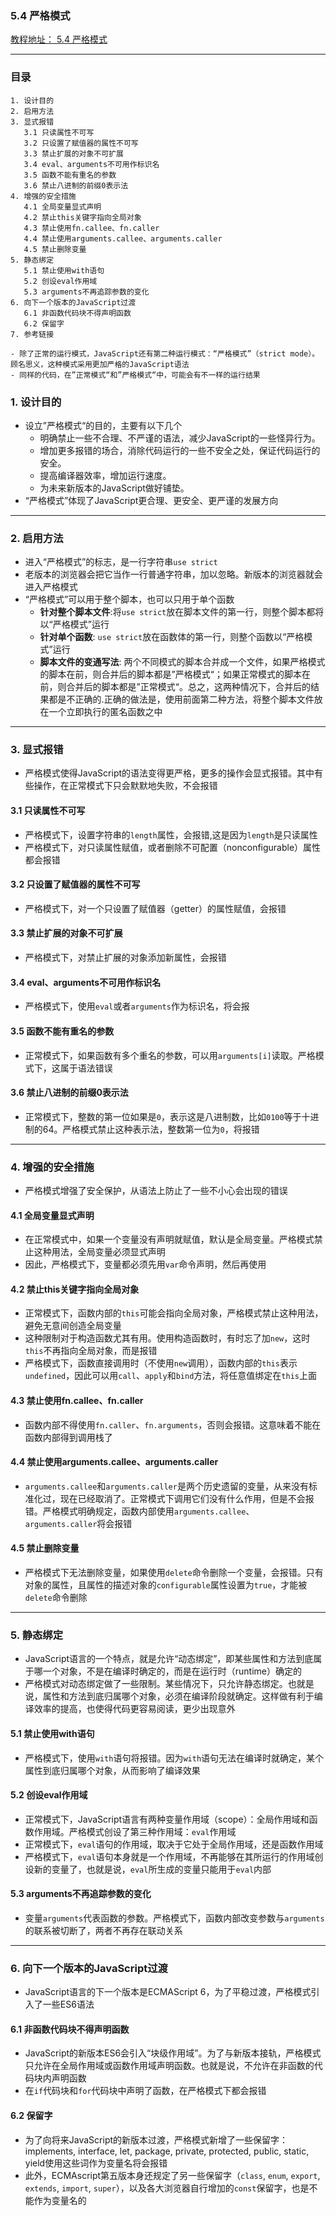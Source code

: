 ### 5.4 严格模式
[教程地址： 5.4 严格模式](http://javascript.ruanyifeng.com/advanced/strict.html)

---
### 目录
```
1. 设计目的
2. 启用方法
3. 显式报错
   3.1 只读属性不可写
   3.2 只设置了赋值器的属性不可写
   3.3 禁止扩展的对象不可扩展
   3.4 eval、arguments不可用作标识名
   3.5 函数不能有重名的参数
   3.6 禁止八进制的前缀0表示法
4. 增强的安全措施
   4.1 全局变量显式声明
   4.2 禁止this关键字指向全局对象
   4.3 禁止使用fn.callee、fn.caller
   4.4 禁止使用arguments.callee、arguments.caller
   4.5 禁止删除变量
5. 静态绑定
   5.1 禁止使用with语句
   5.2 创设eval作用域
   5.3 arguments不再追踪参数的变化
6. 向下一个版本的JavaScript过渡
   6.1 非函数代码块不得声明函数
   6.2 保留字
7. 参考链接

- 除了正常的运行模式，JavaScript还有第二种运行模式：“严格模式”（strict mode）。顾名思义，这种模式采用更加严格的JavaScript语法
- 同样的代码，在”正常模式“和”严格模式“中，可能会有不一样的运行结果

```
### 1. 设计目的
- 设立”严格模式“的目的，主要有以下几个
   *   明确禁止一些不合理、不严谨的语法，减少JavaScript的一些怪异行为。
   *   增加更多报错的场合，消除代码运行的一些不安全之处，保证代码运行的安全。
   *   提高编译器效率，增加运行速度。
   *   为未来新版本的JavaScript做好铺垫。
- “严格模式”体现了JavaScript更合理、更安全、更严谨的发展方向

---
### 2. 启用方法
- 进入“严格模式”的标志，是一行字符串`use strict`
- 老版本的浏览器会把它当作一行普通字符串，加以忽略。新版本的浏览器就会进入严格模式
- “严格模式”可以用于整个脚本，也可以只用于单个函数
   - **针对整个脚本文件**:将`use strict`放在脚本文件的第一行，则整个脚本都将以“严格模式”运行
   - **针对单个函数**: `use strict`放在函数体的第一行，则整个函数以“严格模式”运行
   - **脚本文件的变通写法**: 两个不同模式的脚本合并成一个文件，如果严格模式的脚本在前，则合并后的脚本都是”严格模式“；如果正常模式的脚本在前，则合并后的脚本都是”正常模式“。总之，这两种情况下，合并后的结果都是不正确的.正确的做法是，使用前面第二种方法，将整个脚本文件放在一个立即执行的匿名函数之中

---
### 3. 显式报错 
- 严格模式使得JavaScript的语法变得更严格，更多的操作会显式报错。其中有些操作，在正常模式下只会默默地失败，不会报错

#### 3.1 只读属性不可写
- 严格模式下，设置字符串的`length`属性，会报错,这是因为`length`是只读属性
- 严格模式下，对只读属性赋值，或者删除不可配置（nonconfigurable）属性都会报错

#### 3.2 只设置了赋值器的属性不可写
- 严格模式下，对一个只设置了赋值器（getter）的属性赋值，会报错

#### 3.3 禁止扩展的对象不可扩展
- 严格模式下，对禁止扩展的对象添加新属性，会报错

#### 3.4 eval、arguments不可用作标识名
- 严格模式下，使用`eval`或者`arguments`作为标识名，将会报

#### 3.5  函数不能有重名的参数
- 正常模式下，如果函数有多个重名的参数，可以用`arguments[i]`读取。严格模式下，这属于语法错误

#### 3.6 禁止八进制的前缀0表示法
- 正常模式下，整数的第一位如果是`0`，表示这是八进制数，比如`0100`等于十进制的64。严格模式禁止这种表示法，整数第一位为`0`，将报错

---
### 4.  增强的安全措施
- 严格模式增强了安全保护，从语法上防止了一些不小心会出现的错误

#### 4.1 全局变量显式声明
- 在正常模式中，如果一个变量没有声明就赋值，默认是全局变量。严格模式禁止这种用法，全局变量必须显式声明
- 因此，严格模式下，变量都必须先用`var`命令声明，然后再使用

#### 4.2 禁止this关键字指向全局对象
- 正常模式下，函数内部的`this`可能会指向全局对象，严格模式禁止这种用法，避免无意间创造全局变量
- 这种限制对于构造函数尤其有用。使用构造函数时，有时忘了加`new`，这时`this`不再指向全局对象，而是报错
- 严格模式下，函数直接调用时（不使用`new`调用），函数内部的`this`表示`undefined`，因此可以用`call`、`apply`和`bind`方法，将任意值绑定在`this`上面

#### 4.3 禁止使用fn.callee、fn.caller
- 函数内部不得使用`fn.caller`、`fn.arguments`，否则会报错。这意味着不能在函数内部得到调用栈了

#### 4.4  禁止使用arguments.callee、arguments.caller
- `arguments.callee`和`arguments.caller`是两个历史遗留的变量，从来没有标准化过，现在已经取消了。正常模式下调用它们没有什么作用，但是不会报错。严格模式明确规定，函数内部使用`arguments.callee`、`arguments.caller`将会报错

#### 4.5  禁止删除变量
- 严格模式下无法删除变量，如果使用`delete`命令删除一个变量，会报错。只有对象的属性，且属性的描述对象的`configurable`属性设置为`true`，才能被`delete`命令删除

---
### 5. 静态绑定
- JavaScript语言的一个特点，就是允许“动态绑定”，即某些属性和方法到底属于哪一个对象，不是在编译时确定的，而是在运行时（runtime）确定的
- 严格模式对动态绑定做了一些限制。某些情况下，只允许静态绑定。也就是说，属性和方法到底归属哪个对象，必须在编译阶段就确定。这样做有利于编译效率的提高，也使得代码更容易阅读，更少出现意外

#### 5.1 禁止使用with语句
- 严格模式下，使用`with`语句将报错。因为`with`语句无法在编译时就确定，某个属性到底归属哪个对象，从而影响了编译效果

#### 5.2 创设eval作用域
- 正常模式下，JavaScript语言有两种变量作用域（scope）：全局作用域和函数作用域。严格模式创设了第三种作用域：`eval`作用域
- 正常模式下，`eval`语句的作用域，取决于它处于全局作用域，还是函数作用域
- 严格模式下，`eval`语句本身就是一个作用域，不再能够在其所运行的作用域创设新的变量了，也就是说，`eval`所生成的变量只能用于`eval`内部

#### 5.3 arguments不再追踪参数的变化
- 变量`arguments`代表函数的参数。严格模式下，函数内部改变参数与`arguments`的联系被切断了，两者不再存在联动关系

---
### 6. 向下一个版本的JavaScript过渡
- JavaScript语言的下一个版本是ECMAScript 6，为了平稳过渡，严格模式引入了一些ES6语法

#### 6.1 非函数代码块不得声明函数
- JavaScript的新版本ES6会引入“块级作用域”。为了与新版本接轨，严格模式只允许在全局作用域或函数作用域声明函数。也就是说，不允许在非函数的代码块内声明函数
- 在`if`代码块和`for`代码块中声明了函数，在严格模式下都会报错

#### 6.2  保留字
- 为了向将来JavaScript的新版本过渡，严格模式新增了一些保留字：implements, interface, let, package, private, protected, public, static, yield使用这些词作为变量名将会报错
- 此外，ECMAscript第五版本身还规定了另一些保留字（`class`, `enum`, `export`, `extends`, `import`, `super`），以及各大浏览器自行增加的`const`保留字，也是不能作为变量名的
